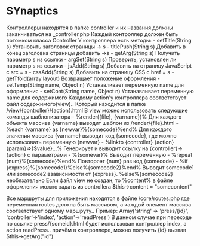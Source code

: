 SYnaptics
=========
Контроллеры находятся в папке controller и их названия должны заканчиваться на _controller.php
Каждый контроллер должен быть потомком класса Controller
У контроллера есть методы:
	- setTitle(String s)  				Установить заголовок страницы -> s
	- titlePush(String s) 				Добавить в конец заголовка страницы добавить ->s
	- getArg(String s)    				Получить параметр s из ссылки
	- argSet(String s)	 				Проверить, установлен ли параметр s из ссылки
	- jsAdd(String s)     				Добавить на страницу JavaScript с src = s
	- cssAdd(String s)    				Добавить на страницу CSS с href = s
	- getTfold(array layout) 			Возвращает положение оформления 
	- setTemp(String name, Object n)	Устанавливает переменную name для оформления
	- setCont(String name, Object n)  	Устанавливает переменную name для содержимого
Каждому action'у контроллера соответствует файл содержимого(view).. Который находится в папке /view/{controller}/{action}.html
В view можно использовать следующие команды шаблонизатора
	- %render({file}, {varname})% 					Для каждого объекта массива {varname} выводит шаблон из /render/{file}.html 
	- %each {varname} as {newvar}%{somecode}%end%   Для каждого значения массива {varname} выводит код {somecode}, где можно использовать переменную {newvar}
	- %linkto {controller} {action} {param}=>{$value}...% Генерирует и выводит ссылку на {controller}->{action} с параметрами
	- %{somevar}% 									Выводит переменную
	- %repeat {num}%{somecode}%end%					Повторяет {num} раз код {somecode}
	- %if {express}%{somecode1}%else%{somecode2}%end% Выводит somecode1 или somecode2 взависимости от {express}. %else%{somecode2} необязательно
Если файл view не создан, то %content% в файле оформления можно задать из controllera $this->content = "somecontent"

Все маршруты для приложения находятся  в файле /core/routes.php где переменная routes должна быть массивом, а каждый элемент массива соответствует одному маршруту..
Пример:
Array('string' => 'press/{id}', 'controller'=>'index', 'action'=>'readPress')
В данном случае при переходе по ссылке press/{someid}.html будет использован контроллер index, а action readPress.. причём в контроллере, можно получить {id} вызвав $this->getArg("id")

